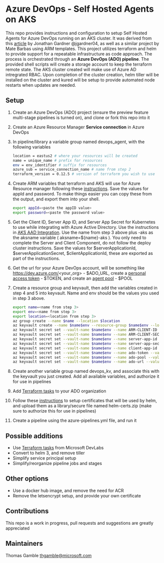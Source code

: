 # Azure DevOps - Self Hosted Agents on AKS

This repo provides instructions and configuration to setup Self Hosted Agents for Azure DevOps running on an AKS cluster.  It was derived from this [article](https://medium.com/beyondthecorneroffice/host-azure-devops-build-containers-on-aks-beb7239026b2) by Jonathan Gardner @jgardner04, as well as a similar project by Mate Barbas using ARM templates.   This project utilizes terraform and helm to provide support for a repeatable infrastructure as code approach.  The process is orchestrated through an **Azure DevOps (ADO) pipeline**. The provided shell scripts will create a storage account to keep the terraform remote state.  The AKS cluster created will make use of Azure AD intregrated RBAC. Upon completion of the cluster creation, helm tiller will be installed on the cluster and kured will be setup to provide automated node restarts when updates are needed.

## Setup

1. Create an Azure DevOps (ADO) project (ensure the preview feature multi-stage pipelines is turned on), and clone or fork this repo into it
2. Create an Azure Resource Manager **Service connection** in Azure DevOps
3. In pipeline/library a variable group named devops_agent, with the following variables

    ```bash
    location = eastus2 # where your resources will be created
    name = unique_name # prefix for resources
    env = env_identifier # suffix for resources
    azure_sub = service_connection_name # name from step 2
    terraform_version = 0.12.5 # version of terraform you wish to use
    ```

4. Create ARM variables that terraform and AKS will use for Azure Resource manager following these [instructions](https://www.terraform.io/docs/providers/azurerm/auth/service_principal_client_secret.html).   Save the values for appId and password. To make things easier you can copy these from the output, and export them into your shell.

    ```bash
    export appId=<paste the appID value>
    export password=<paste the password value>
    ```

5. Get the Client ID, Server App ID, and Server App Secret for Kubernetes to use while integrating with Azure Active Directory. Use the instructions in [AKS AAD Integration](https://docs.microsoft.com/en-us/azure/aks/azure-ad-integration-cli#create-azure-ad-server-component). Use the name from step 3 above plus -aks as the aksname variable ( aksname=${name}-aks ).  You only need to complete the Server and Client Component, do not follow the deploy cluster instructions.    Save the values for $serverApplicationId, $serverApplicationSecret, $clientApplicationId, these are exported as part of the instructions.  

6. Get the url for your Azure DevOps account, will be something like https://dev.azure.com/<your_org> - $ADO_URL, create a [personal access token](https://docs.microsoft.com/en-us/azure/devops/organizations/accounts/use-personal-access-tokens-to-authenticate?view=vsts) - $TOKEN, and create an [agent pool](https://docs.microsoft.com/en-us/azure/devops/pipelines/agents/pools-queues?view=vsts) - $POOL

7. Create a resource group and keyvault, then add the variables created in step 4 and 5 into keyvault.  Name and env should be the values you used in step 3 above.

    ```bash
    export name=<name from step 3>
    export env=<name from step 3>
    export location=<location from step 3>
    az group create --name $name --location $location
    az keyvault create --name $name$env --resource-group $name$env --location $location 
    az keyvault secret set --vault-name $name$env --name ARM-CLIENT-ID --value $appId # from step 4
    az keyvault secret set --vault-name $name$env --name ARM-CLIENT-SECRET --value $password # from step 4 
    az keyvault secret set --vault-name $name$env --name server-app-id --value $serverApplicationId # from step 5
    az keyvault secret set --vault-name $name$env --name server-app-secret --value $serverApplicationSecret # from step 5
    az keyvault secret set --vault-name $name$env --name client-app-id --value $clientApplicationId # from step 5
    az keyvault secret set --vault-name $name$env --name ado-token --value $TOKEN # from step 6
    az keyvault secret set --vault-name $name$env --name ado-pool --value $POOL # from step 6
    az keyvault secret set --vault-name $name$env --name ado-url --value $ADO_URL # from step 6
    ```

8. Create another variable group named devops_kv, and associate this with the keyvault you just created.  Add all available variables, and authorize it for use in pipelines

9. Add [Terraform tasks](https://marketplace.visualstudio.com/items?itemName=charleszipp.azure-pipelines-tasks-terraform)  to your ADO organization

10. Follow these [instructions](https://helm.sh/docs/tiller_ssl/) to setup certificates that will be used by helm, and upload them as a library/secure file named helm-certs.zip (make sure to authorize this for use in pipelines)

11. Create a pipeline using the azure-pipelines.yml file, and run it

## Possible additions

- Use [Terraform tasks](https://marketplace.visualstudio.com/items?itemName=ms-devlabs.custom-terraform-tasks) from Microsoft DevLabs
- Convert to helm 3, and remove tiller
- Simplify service principal setup
- Simplify/reorganize pipeline jobs and stages

## Other options

- Use a docker hub image, and remove the need for ACR
- Remove the letsencrypt setup, and provide your own certificate

## Contributions

This repo is a work in progress, pull requests and suggestions are greatly appreciated

## Maintainers

Thomas Gamble thgamble@microsoft.com
